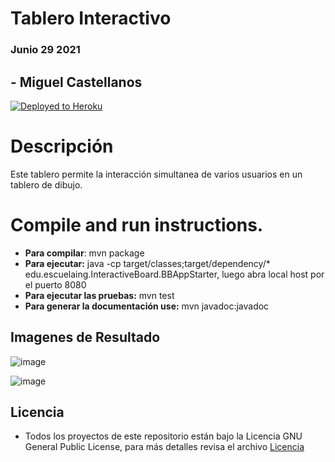 # Tablero Interactivo
### Junio 29 2021
## - Miguel Castellanos

[![Deployed to Heroku](https://www.herokucdn.com/deploy/button.png)](https://tablerointeractivomacs.herokuapp.com/)
# Descripción

Este tablero permite la interacción simultanea de varios usuarios en un tablero de dibujo. 


# Compile and run instructions.

- **Para compilar**: mvn package
- **Para ejecutar:** java -cp target/classes;target/dependency/* edu.escuelaing.InteractiveBoard.BBAppStarter, luego abra local host por el puerto 8080
- **Para ejecutar las pruebas:** mvn test
- **Para generar la documentación use:** mvn javadoc:javadoc

## Imagenes de Resultado

![image](https://user-images.githubusercontent.com/44925834/124995178-950fc480-e00c-11eb-898d-2726177823a4.png)

![image](https://user-images.githubusercontent.com/44925834/124995202-9f31c300-e00c-11eb-890b-fe6cb72180f9.png)


## Licencia
- Todos los proyectos de este repositorio están bajo la Licencia GNU General Public License, para más detalles revisa el archivo [Licencia](https://github.com/macastellanossalamanca/ARSW-Labs/blob/main/License.txt)

